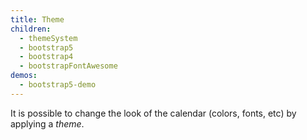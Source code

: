 ```yaml
---
title: Theme
children:
  - themeSystem
  - bootstrap5
  - bootstrap4
  - bootstrapFontAwesome
demos:
  - bootstrap5-demo
---
```


It is possible to change the look of the calendar (colors, fonts, etc) by applying a *theme*.
